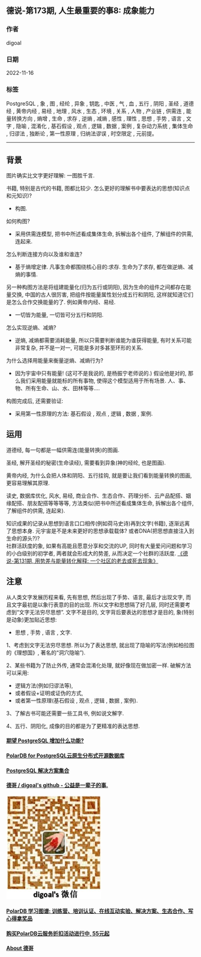 ## 德说-第173期, 人生最重要的事8: 成象能力    
                            
### 作者                            
digoal                            
                            
### 日期                            
2022-11-16                         
                            
### 标签                            
PostgreSQL , 象 , 图 , 经纶 , 异象 , 钥匙 , 中医 , 气 , 血 , 五行 , 阴阳 , 圣经 , 道德经 , 黄帝内经 , 易经 , 地理 , 风水 , 生态 , 环境 , 关系 , 人物 , 产业链 , 供需连 , 能量转换方向 , 熵增 , 生命 , 求存 , 逆熵 , 减熵 , 感性 , 理性 , 思想 , 手势 , 语言 , 文字 , 隐喻 , 混淆化 , 基石假设 , 观点 , 逻辑 , 数据 , 案例 , 复杂动力系统 , 集体生命 , 归谬法 , 独断论 , 第一性原理 , 归纳法谬误 , 时空限定 , 元前提。             
                            
----                            
                            
## 背景   
图片确实比文字更好理解: 一图胜千言.    
  
书籍, 特别是古代的书籍, 图都比较少. 怎么更好的理解书中要表达的思想(知识点和元知识)?   
- 构图.   
  
如何构图?   
- 采用供需连模型, 把书中所述看成集体生命, 拆解出各个组件, 了解组件的供需, 连起来.   
  
怎么判断连接方向以及谁和谁连?   
- 基于熵增定律. 凡事生命都围绕核心目的:求存. 生命为了求存, 都在做逆熵、减熵的事情.    
  
另一种构图方法是将组建能量化(归为五行或阴阳), 因为生命的组件之间都存在能量交换, 中国的古人很厉害, 把组件按能量属性划分成五行和阴阳, 这样就知道它们是怎么合作交换能量的了. 例如黄帝内经、易经.  
- 一切皆为能量, 一切皆可分五行和阴阳.  
   
怎么实现逆熵、减熵?   
- 逆熵, 减熵都需要消耗能量, 所以只需要判断谁能为谁获得能量, 有时关系可能非常复杂, 并不是一对一, 可能是多对多甚至环形的关系.    
  
为什么选择用能量来衡量逆熵、减熵行为?  
- 因为宇宙中只有能量! (这可不是我说的, 是杨振宁老师说的.) 假设他是对的, 那么我们采用能量就能标的所有事物, 使得这个模型适用于所有场景. 人、事、物、所有生命、山、水、田林等等....  
  
构图完成后, 还需要验证:   
- 采用第一性原理的方法: 基石假设 , 观点 , 逻辑 , 数据 , 案例.    
  
  
## 运用  
道德经, 每一句都是一幅供需连(能量转换)的图画.    
  
圣经, 解开圣经的秘密(生命读经), 需要看到异象(神的经纶, 也是图画).   
  
黄帝内经, 为什么会把人体和阴阳、五行挂钩, 就是要让我们看到能量转换的图画, 更容易理解其原理.  
  
读史, 数据库优化, 风水, 易经, 商业合作、生态合作、药理分析、云产品配搭、姻缘配搭、朋友配搭等等等等, 方法类似(把书中所述看成集体生命, 拆解出各个组件, 了解组件的供需, 连起来).   
   
知识成果的记录从思想到语言口口相传(例如荷马史诗)再到文字(书籍), 逐渐远离了思想本身. 元宇宙是不是未来更好的思想承载载体? 或者DNA(把思想直接注入到生命的源头?)?       
社群活跃度的象, 如果有高能且愿意分享和交流的UP, 同时有大量爱问问题和学习的小白级别的初学者, 两者就会形成大的势差, 从而决定一个社群的活跃度.  [《德说-第131期, 用势差与能量转化解释: 一个社区的老去或死去现象》](../202209/20220903_01.md)   
  
## 注意  
从人类文字发展历程来看, 先有思想, 然后出现了手势、语言, 最后才出现文字, 而且文字最初是以象行表意的目的出现.  所以文字和思想隔了好几层, 同时还需要考虑到“文字无法穷尽思想”. 文字不是目的, 文字背后要表达的思想才是目的, 象(特别是动象)更加贴近思想:   
- 思想 , 手势 , 语言 , 文字.     
  
1、考虑到文字无法穷尽思想. 所以为了表达思想, 就出现了隐喻的写法(例如柏拉图的《理想国》, 著名的“洞穴隐喻”).  
  
2、某些书籍为了防止外传, 通常会混淆化处理, 就好像现在做加密一样. 破解方法可以采用:   
- 逻辑方法(例如归谬法等),   
- 或者假设+证明或证伪的方式,   
- 或者第一性原理(基石假设 , 观点 , 逻辑 , 数据 , 案例).     
  
3、了解古书可能还需要一些工具书, 例如说文解字.  
  
4、五行、阴阳化, 成像的目的都是为了更精准的表达思想.  
  
  
#### [期望 PostgreSQL 增加什么功能?](https://github.com/digoal/blog/issues/76 "269ac3d1c492e938c0191101c7238216")
  
  
#### [PolarDB for PostgreSQL云原生分布式开源数据库](https://github.com/ApsaraDB/PolarDB-for-PostgreSQL "57258f76c37864c6e6d23383d05714ea")
  
  
#### [PostgreSQL 解决方案集合](https://yq.aliyun.com/topic/118 "40cff096e9ed7122c512b35d8561d9c8")
  
  
#### [德哥 / digoal's github - 公益是一辈子的事.](https://github.com/digoal/blog/blob/master/README.md "22709685feb7cab07d30f30387f0a9ae")
  
  
![digoal's wechat](../pic/digoal_weixin.jpg "f7ad92eeba24523fd47a6e1a0e691b59")
  
  
#### [PolarDB 学习图谱: 训练营、培训认证、在线互动实验、解决方案、生态合作、写心得拿奖品](https://www.aliyun.com/database/openpolardb/activity "8642f60e04ed0c814bf9cb9677976bd4")
  
  
#### [购买PolarDB云服务折扣活动进行中, 55元起](https://www.aliyun.com/activity/new/polardb-yunparter?userCode=bsb3t4al "e0495c413bedacabb75ff1e880be465a")
  
  
#### [About 德哥](https://github.com/digoal/blog/blob/master/me/readme.md "a37735981e7704886ffd590565582dd0")
  
